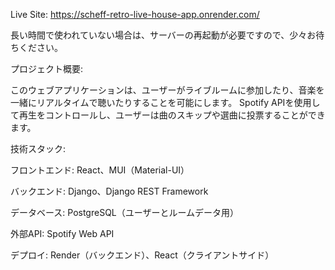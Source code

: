 Live Site: https://scheff-retro-live-house-app.onrender.com/

長い時間で使われていない場合は、サーバーの再起動が必要ですので、少々お待ちください。

プロジェクト概要:

このウェブアプリケーションは、ユーザーがライブルームに参加したり、音楽を一緒にリアルタイムで聴いたりすることを可能にします。
Spotify APIを使用して再生をコントロールし、ユーザーは曲のスキップや選曲に投票することができます。

技術スタック:

フロントエンド: React、MUI（Material-UI）

バックエンド: Django、Django REST Framework

データベース: PostgreSQL（ユーザーとルームデータ用）

外部API: Spotify Web API

デプロイ: Render（バックエンド）、React（クライアントサイド）
